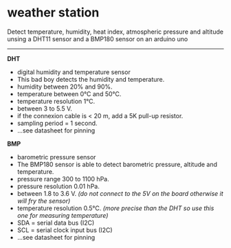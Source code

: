 weather station
===============

Detect temperature, humidity, heat index, atmospheric pressure and altitude unsing a DHT11 sensor and a BMP180 sensor on an arduino uno

---

**DHT**
  * digital humidity and temperature sensor
  * This bad boy detects the humidity and temperature.
  * humidity between 20% and 90%.
  * temperature between 0°C and 50°C.
  * temperature resolution 1°C.
  * between 3 to 5.5 V.
  * if the connexion cable is < 20 m, add a 5K pull-up resistor.
  * sampling period = 1 second.
  * ...see datasheet for pinning

**BMP**
  * barometric pressure sensor
  * The BMP180 sensor is able to detect barometric pressure, altitude and temperature.
  * pressure range 300 to 1100 hPa.
  * pressure resolution 0.01 hPa.
  * between 1.8 to 3.6 V. _(do not connect to the 5V on the board otherwise it will fry the sensor)_
  * temperature resolution 0.5°C. _(more precise than the DHT so use this one for measuring temperature)_
  * SDA = serial data bus (I2C)
  * SCL = serial clock input bus (I2C)
  * ...see datasheet for pinning
